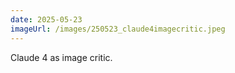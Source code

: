 ```yaml
---
date: 2025-05-23
imageUrl: /images/250523_claude4imagecritic.jpeg
---
```


Claude 4 as image critic.